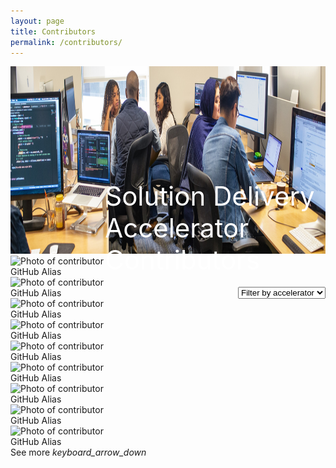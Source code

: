 ```yaml
---
layout: page
title: Contributors
permalink: /contributors/
---
```


<div class="contributors">
    <div class="title-photo" style="position:relative;">
          <img src="/images/contributors/CLO20b_Preeti_team_meeting_002.jpg" alt="team meeting" height="300" style="width:100%;">
          <div class="title" style="position:absolute; color:white; top: 60%;
    left: 30%; font-size:42px;">Solution Delivery Accelerator Contributors</div>
    </div>
    <div class="custom-select" style="margin-top: 50px; float:right">
      <select class="toolkit-select">
        <option value="" selected disabled hidden>Filter by accelerator</option>
        <option value="1">Option 1</option>
        <option value="2">Option 2</option>
        <option value="3">Option 3</option>
      </select>
    </div>
    <div class="contributors-list">
        <div class="contributor-card">
            <img src="TODO" alt="Photo of contributor" height="300" style="width:100%;">
            <div class="contributor-name">GitHub Alias</div>
        </div>
        <div class="contributor-card">
            <img src="TODO" alt="Photo of contributor" height="300" style="width:100%;">
            <div class="contributor-name">GitHub Alias</div>
        </div>
        <div class="contributor-card">
            <img src="TODO" alt="Photo of contributor" height="300" style="width:100%;">
            <div class="contributor-name">GitHub Alias</div>
        </div>
        <div class="contributor-card">
            <img src="TODO" alt="Photo of contributor" height="300" style="width:100%;">
            <div class="contributor-name">GitHub Alias</div>
        </div>
        <div class="contributor-card">
            <img src="TODO" alt="Photo of contributor" height="300" style="width:100%;">
            <div class="contributor-name">GitHub Alias</div>
        </div>
        <div class="contributor-card">
            <img src="TODO" alt="Photo of contributor" height="300" style="width:100%;">
            <div class="contributor-name">GitHub Alias</div>
        </div>
        <div class="contributor-card">
            <img src="TODO" alt="Photo of contributor" height="300" style="width:100%;">
            <div class="contributor-name">GitHub Alias</div>
        </div>
        <div class="contributor-card">
            <img src="TODO" alt="Photo of contributor" height="300" style="width:100%;">
            <div class="contributor-name">GitHub Alias</div>
        </div>
        <div class="contributor-card">
            <img src="TODO" alt="Photo of contributor" height="300" style="width:100%;">
            <div class="contributor-name">GitHub Alias</div>
        </div>
    </div>
    <div class="subtitle borders" style="margin-top:0px">
        <div class="see-more">
            <span>See more</span>
            <i class="material-icons" style="margin-bottom:0px">keyboard_arrow_down</i>
        </div>
    </div>
</div>